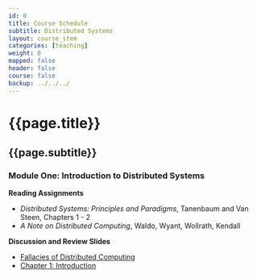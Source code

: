 ```yaml
---
id: 0
title: Course Schedule
subtitle: Distributed Systems
layout: course_item
categories: [teaching]
weight: 0
mapped: false
header: false
course: false
backup: ../../../
---
```


# {{page.title}}

## {{page.subtitle}}

### Module One: Introduction to Distributed Systems

**Reading Assignments**

- <em>Distributed Systems: Principles and Paradigms</em>, Tanenbaum and Van Steen, Chapters 1 - 2
- <em>A Note on Distributed Computing</em>, Waldo, Wyant, Wollrath, Kendall

**Discussion and Review Slides**

<ul>

<li> <a target="_blank" href ="{{site.baseurl}}teaching/cs441S2016/provide/slides/cs441_fallacies.html">Fallacies of Distributed Computing</a>
<li> <a target="_blank" href ="{{site.baseurl}}teaching/cs441S2016/provide/slides/cs441_chapter1.html">Chapter 1: Introduction</a>

</ul>







